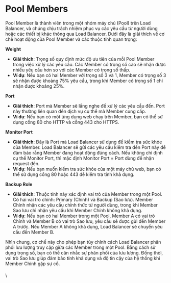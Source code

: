 # Pool Members

Pool Member là thành viên trong một nhóm máy chủ (Pool) trên Load Balancer, và chúng chịu trách nhiệm phục vụ các yêu cầu từ người dùng hoặc các thiết bị khác thông qua Load Balancer. Dưới đây là giải thích về cơ chế hoạt động của Pool Member và các thuộc tính quan trọng:

**Weight**

* **Giải thích**: Trọng số quy định mức độ ưu tiên của mỗi Pool Member trong việc xử lý các yêu cầu. Các Member có trọng số cao sẽ nhận được nhiều yêu cầu hơn so với các Member có trọng số thấp.
* **Ví dụ**: Nếu bạn có hai Member với trọng số 3 và 1, Member có trọng số 3 sẽ nhận được khoảng 75% yêu cầu, trong khi Member có trọng số 1 chỉ nhận được khoảng 25%.

**Port**

* **Giải thích**: Port mà Member sẽ lắng nghe để xử lý các yêu cầu đến. Port này thường liên quan đến dịch vụ cụ thể mà Member cung cấp.
* **Ví dụ**: Nếu bạn có một ứng dụng web chạy trên Member, bạn có thể sử dụng cổng 80 cho HTTP và cổng 443 cho HTTPS.

**Monitor Port**

* **Giải thích**: Đây là Port mà Load Balancer sử dụng để kiểm tra sức khỏe của Member. Load Balancer sẽ gửi các yêu cầu kiểm tra đến Port này để đảm bảo rằng Member đang hoạt động đúng cách. Nếu không chỉ định cụ thể Monitor Port, thì mặc định Monitor Port = Port dùng để nhận request đến.
* **Ví dụ**: Nếu bạn muốn kiểm tra sức khỏe của một máy chủ web, bạn có thể sử dụng cổng 80 hoặc 443 để kiểm tra tính khả dụng.

**Backup Role**

* **Giải thích**: Thuộc tính này xác định vai trò của Member trong một Pool. Có hai vai trò chính: Primary (Chính) và Backup (Sao lưu). Member Chính nhận các yêu cầu chính thức từ người dùng, trong khi Member Sao lưu chỉ nhận yêu cầu khi Member Chính không khả dụng.
* **Ví dụ**: Nếu bạn có hai Member trong một Pool, Member A có vai trò Chính và Member B có vai trò Sao lưu, yêu cầu sẽ được gửi đến Member A trước. Nếu Member A không khả dụng, Load Balancer sẽ chuyển yêu cầu đến Member B.

Nhìn chung, cơ chế này cho phép bạn tùy chỉnh cách Load Balancer phân phối lưu lượng truy cập giữa các Member trong một Pool. Bằng cách sử dụng trọng số, bạn có thể cân nhắc sự phân phối của lưu lượng. Đồng thời, vai trò Sao lưu giúp đảm bảo tính khả dụng và độ tin cậy của hệ thống khi Member Chính gặp sự cố.

####  

\
